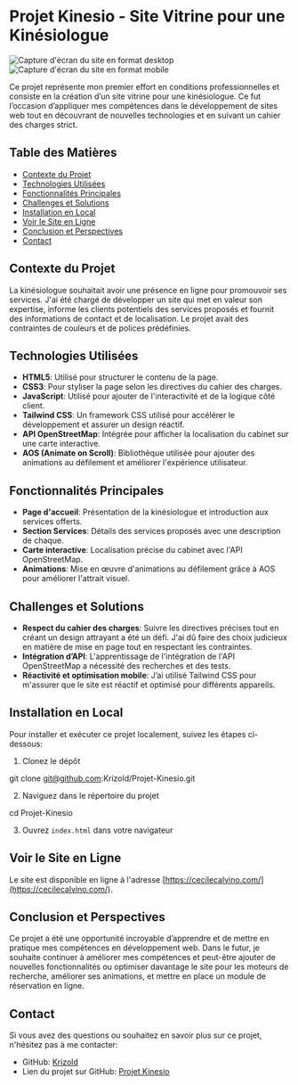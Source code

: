 # Projet Kinesio - Site Vitrine pour une Kinésiologue

![Capture d'écran du site en format desktop](https://ibb.co/RDsxCG6)
![Capture d'écran du site en format mobile](https://ibb.co/Zm1WhZQ)

Ce projet représente mon premier effort en conditions professionnelles et consiste en la création d’un site vitrine pour une kinésiologue. Ce fut l’occasion d’appliquer mes compétences dans le développement de sites web tout en découvrant de nouvelles technologies et en suivant un cahier des charges strict.

## Table des Matières

- [Contexte du Projet](#contexte-du-projet)
- [Technologies Utilisées](#technologies-utilisées)
- [Fonctionnalités Principales](#fonctionnalités-principales)
- [Challenges et Solutions](#challenges-et-solutions)
- [Installation en Local](#installation-en-local)
- [Voir le Site en Ligne](#voir-le-site-en-ligne)
- [Conclusion et Perspectives](#conclusion-et-perspectives)
- [Contact](#contact)

## Contexte du Projet

La kinésiologue souhaitait avoir une présence en ligne pour promouvoir ses services. J'ai été chargé de développer un site qui met en valeur son expertise, informe les clients potentiels des services proposés et fournit des informations de contact et de localisation. Le projet avait des contraintes de couleurs et de polices prédéfinies.

## Technologies Utilisées

- **HTML5**: Utilisé pour structurer le contenu de la page.
- **CSS3**: Pour styliser la page selon les directives du cahier des charges.
- **JavaScript**: Utilisé pour ajouter de l'interactivité et de la logique côté client.
- **Tailwind CSS**: Un framework CSS utilisé pour accélérer le développement et assurer un design réactif.
- **API OpenStreetMap**: Intégrée pour afficher la localisation du cabinet sur une carte interactive.
- **AOS (Animate on Scroll)**: Bibliothèque utilisée pour ajouter des animations au défilement et améliorer l'expérience utilisateur.

## Fonctionnalités Principales

- **Page d'accueil**: Présentation de la kinésiologue et introduction aux services offerts.
- **Section Services**: Détails des services proposés avec une description de chaque.
- **Carte interactive**: Localisation précise du cabinet avec l'API OpenStreetMap.
- **Animations**: Mise en œuvre d'animations au défilement grâce à AOS pour améliorer l'attrait visuel.

## Challenges et Solutions

- **Respect du cahier des charges**: Suivre les directives précises tout en créant un design attrayant a été un défi. J'ai dû faire des choix judicieux en matière de mise en page tout en respectant les contraintes.
- **Intégration d’API**: L'apprentissage de l'intégration de l'API OpenStreetMap a nécessité des recherches et des tests.
- **Réactivité et optimisation mobile**: J’ai utilisé Tailwind CSS pour m'assurer que le site est réactif et optimisé pour différents appareils.

## Installation en Local

Pour installer et exécuter ce projet localement, suivez les étapes ci-dessous:

1. Clonez le dépôt

git clone git@github.com:Krizold/Projet-Kinesio.git

2. Naviguez dans le répertoire du projet

cd Projet-Kinesio

3. Ouvrez `index.html` dans votre navigateur

## Voir le Site en Ligne

Le site est disponible en ligne à l'adresse [https://cecilecalvino.com/](https://cecilecalvino.com/).

## Conclusion et Perspectives

Ce projet a été une opportunité incroyable d’apprendre et de mettre en pratique mes compétences en développement web. Dans le futur, je souhaite continuer à améliorer mes compétences et peut-être ajouter de nouvelles fonctionnalités ou optimiser davantage le site pour les moteurs de recherche, améliorer ses animations, et mettre en place un module de réservation en ligne.

## Contact

Si vous avez des questions ou souhaitez en savoir plus sur ce projet, n'hésitez pas à me contacter:

- GitHub: [Krizold](https://github.com/Krizold)
- Lien du projet sur GitHub: [Projet Kinesio](https://github.com/Krizold/Projet-Kinesio)

